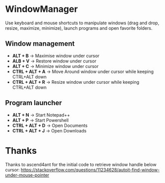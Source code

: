 # WindowManager
Use keyboard and mouse shortcuts to manipulate windows (drag and drop, resize, maximize, minimize), launch programs and open favorite folders.


## Window management
 * **ALT + B**                -> Maximise window under cursor
 * **ALB + V**                -> Restore window under cursor
 * **ALT + C**                -> Minimize window under cursor
 * **CTRL + ALT + A**         -> Move Around window under cursor while keeping CTRL+ALT down
 * **CTRL + ALT + R**         -> Resize window under cursor while keeping CTRL+ALT down

## Program launcher
 * **ALT + N**                -> Start Notepad++
 * **ALT + P**                -> Start Powershell
 * **CTRL + ALT + D**         -> Open Documents
 * **CTRL + ALT + J**         -> Open Downloads

# Thanks
Thanks to ascend4ant for the initial code to retrieve window handle below cursor:
https://stackoverflow.com/questions/11234628/autoit-find-window-under-mouse-pointer
